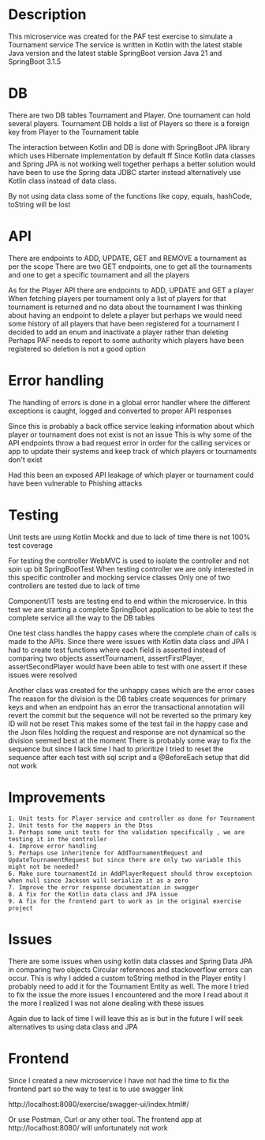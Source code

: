 # Description
This microservice was created for the PAF test exercise to simulate a Tournament service
The service is written in Kotlin with the latest stable Java version and the latest stable SpringBoot version
Java 21 and SpringBoot 3.1.5 

# DB
There are two DB tables Tournament and Player. One tournament can hold several players.
Tournament DB holds a list of Players so there is a foreign key from Player to the Tournament table

The interaction between Kotlin and DB is done with SpringBoot JPA library which uses Hibernate implementation by default
ff
Since Kotlin data classes and Spring JPA is not working well together perhaps a better solution would have been
to use the Spring data JDBC starter instead alternatively use Kotlin class instead of data class. 

By not using data class some of the functions like copy, equals, hashCode, toString will be lost 

# API
There are endpoints to ADD, UPDATE, GET and REMOVE a tournament as per the scope
There are two GET endpoints, one to get all the tournaments and one to get a specific tournament and all the players

As for the Player API there are endpoints to ADD, UPDATE and GET a player
When fetching players per tournament only a list of players for that tournament is returned and no data about the tournament
I was thinking about having an endpoint to delete a player but perhaps we would need some history of all players
that have been registered for a tournament I decided to add an enum and inactivate a player rather than deleting 
Perhaps PAF needs to report to some authority which players have been registered so deletion is not a good option

# Error handling
The handling of errors is done in a global error handler where the different exceptions is caught, logged and converted 
to proper API responses

Since this is probably a back office service leaking information about which player or tournament does not exist is not an issue
This is why some of the API endpoints throw a bad request error in order for the calling services or app to update their systems
and keep track of which players or tournaments don't exist

Had this been an exposed API leakage of which player or tournament could have been vulnerable to Phishing attacks 

# Testing
Unit tests are using Kotlin Mockk and due to lack of time there is not 100% test coverage

For testing the controller WebMVC is used to isolate the controller and not spin up bit SpringBootTest
When testing controller we are only interested in this specific controller and mocking service classes
Only one of two controllers are tested due to lack of time

Component/IT tests are testing end to end within the microservice. 
In this test we are starting a complete SpringBoot application to be able to test the complete service all the way to the DB tables

One test class handles the happy cases where the complete chain of calls is made to the APIs. 
Since there were issues with Kotlin data class and JPA I had to create test functions where each field is asserted instead of comparing two objects
assertTournament, assertFirstPlayer, assertSecondPlayer would have been able to test with one assert if these issues were resolved

Another class was created for the unhappy cases which are the error cases
The reason for the division is the DB tables create sequences for primary keys and when an endpoint has an error 
the transactional annotation will revert the commit but the sequence will not be reverted so the primary key ID will not be reset
This makes some of the test fail in the happy case and the Json files holding the request and response are not dynamical so the division seemed best at the moment
There is probably some way to fix the sequence but since I lack time I had to prioritize
I tried to reset the sequence after each test with sql script and a @BeforeEach setup that did not work

# Improvements

    1. Unit tests for Player service and controller as done for Tournament
    2. Unit tests for the mappers in the Dtos
    3. Perhaps some unit tests for the validation specifically , we are testing it in the controller
    4. Improve error handling
    5. Perhaps use inheritence for AddTournamentRequest and UpdateTournamentRequest but since there are only two variable this might not be needed?
    6. Make sure tournamentId in AddPlayerRequest should throw exceptoion when null since Jackson will serialize it as a zero
    7. Improve the error response documentation in swagger
    8. A fix for the Kotlin data class and JPA issue
    9. A fix for the frontend part to work as in the original exercise project

# Issues
There are some issues when using kotlin data classes and Spring Data JPA in comparing two objects
Circular references and stackoverflow errors can occur. This is why I added a custom toString method in the Player entity
I probably need to add it for the Tournament Entity as well. The more I tried to fix the issue the more
issues I encountered and the more I read about it the more I realized I was not alone dealing with these issues

Again due to lack of time I will leave this as is but in the future I will seek alternatives to using data class
and JPA

# Frontend
Since I created a new microservice I have not had the time to fix the frontend part so the way to test is to use swagger link

http://localhost:8080/exercise/swagger-ui/index.html#/

Or use Postman, Curl or any other tool. The frontend app at http://localhost:8080/ will unfortunately not work

